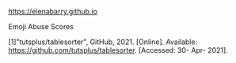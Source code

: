 https://elenabarry.github.io

Emoji Abuse Scores

[1]"tutsplus/tablesorter", GitHub, 2021. [Online]. Available: https://github.com/tutsplus/tablesorter. [Accessed: 30- Apr- 2021].
